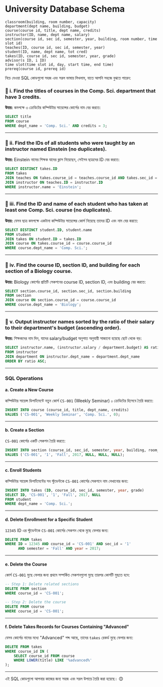 
# University Database Schema 

```
classroom(building, room number, capacity)
department(dept name, building, budget)
course(course id, title, dept name, credits)
instructor(ID, name, dept name, salary)
section(course id, sec id, semester, year, building, room number, time slot id)
teaches(ID, course id, sec id, semester, year)
student(ID, name, dept name, tot cred)
takes(ID, course id, sec id, semester, year, grade)
advisor(s ID, i ID)
time slot(time slot id, day, start time, end time)
prereq(course id, prereq id)

```

নিচে দেওয়া SQL কোডগুলো সহজ এবং সরল ভাষায় লিখলাম, যাতে আপনি সহজে বুঝতে পারেন:

### 🔹 **i. Find the titles of courses in the Comp. Sci. department that have 3 credits.**  
**উত্তর:** কমপক্ষে ৩ ক্রেডিটের কম্পিউটার সায়েন্সের কোর্সের নাম বের করতে:

```sql
SELECT title
FROM course
WHERE dept_name = 'Comp. Sci.' AND credits = 3;
```

---

### 🔹 **ii. Find the IDs of all students who were taught by an instructor named Einstein (no duplicates).**  
**উত্তর:** Einstein নামের শিক্ষক যাদের ক্লাস নিয়েছেন, সেইসব ছাত্রদের ID বের করতে:

```sql
SELECT DISTINCT takes.ID
FROM takes
JOIN teaches ON takes.course_id = teaches.course_id AND takes.sec_id = teaches.sec_id
JOIN instructor ON teaches.ID = instructor.ID
WHERE instructor.name = 'Einstein';
```

---

### 🔹 **iii. Find the ID and name of each student who has taken at least one Comp. Sci. course (no duplicates).**  
**উত্তর:** যেসব ছাত্র কমপক্ষে একটানা কম্পিউটার সায়েন্সের কোর্স নিয়েছে তাদের ID এবং নাম বের করতে:

```sql
SELECT DISTINCT student.ID, student.name
FROM student
JOIN takes ON student.ID = takes.ID
JOIN course ON takes.course_id = course.course_id
WHERE course.dept_name = 'Comp. Sci.';
```

---

### 🔹 **iv. Find the course ID, section ID, and building for each section of a Biology course.**  
**উত্তর:** Biology কোর্সের প্রতিটি সেকশনের course ID, section ID, এবং building বের করতে:

```sql
SELECT section.course_id, section.sec_id, section.building
FROM section
JOIN course ON section.course_id = course.course_id
WHERE course.dept_name = 'Biology';
```

---

### 🔹 **v. Output instructor names sorted by the ratio of their salary to their department's budget (ascending order).**  
**উত্তর:** শিক্ষকদের নাম দিন, যাদের salary/budget অনুপাত অনুযায়ী সাজানো হয়েছে ছোট থেকে বড়:

```sql
SELECT instructor.name, (instructor.salary / department.budget) AS ratio
FROM instructor
JOIN department ON instructor.dept_name = department.dept_name
ORDER BY ratio ASC;
```

---

### **SQL Operations**

#### a. **Create a New Course**
কম্পিউটার সায়েন্স ডিপার্টমেন্টে নতুন কোর্স `CS-001` (Weekly Seminar) ০ ক্রেডিটের হিসেবে তৈরি করতে:

```sql
INSERT INTO course (course_id, title, dept_name, credits)
VALUES ('CS-001', 'Weekly Seminar', 'Comp. Sci.', 0);
```

---

#### b. **Create a Section**
`CS-001` কোর্সের একটি সেকশন তৈরি করতে:

```sql
INSERT INTO section (course_id, sec_id, semester, year, building, room_number, time_slot_id)
VALUES ('CS-001', '1', 'Fall', 2017, NULL, NULL, NULL);
```

---

#### c. **Enroll Students**
কম্পিউটার সায়েন্স ডিপার্টমেন্টের সব স্টুডেন্টকে `CS-001` কোর্সের সেকশনে নাম লেখানোর জন্য:

```sql
INSERT INTO takes (ID, course_id, sec_id, semester, year, grade)
SELECT ID, 'CS-001', '1', 'Fall', 2017, NULL
FROM student
WHERE dept_name = 'Comp. Sci.';
```

---

#### d. **Delete Enrollment for a Specific Student**
`12345` ID এর স্টুডেন্টকে `CS-001` কোর্সের সেকশন থেকে মুছে ফেলার জন্য:

```sql
DELETE FROM takes
WHERE ID = 12345 AND course_id = 'CS-001' AND sec_id = '1'
      AND semester = 'Fall' AND year = 2017;
```

---

#### e. **Delete the Course**
কোর্স `CS-001` মুছে ফেলার জন্য প্রথমে সম্পর্কিত সেকশনগুলো মুছে তারপর কোর্সটি মুছতে হবে:

```sql
-- Step 1: Delete related sections
DELETE FROM section
WHERE course_id = 'CS-001';

-- Step 2: Delete the course
DELETE FROM course
WHERE course_id = 'CS-001';
```

---

#### f. **Delete Takes Records for Courses Containing "Advanced"**
যেসব কোর্সের নামের মধ্যে "Advanced" শব্দ আছে, তাদের `takes` রেকর্ড মুছে ফেলার জন্য:

```sql
DELETE FROM takes
WHERE course_id IN (
    SELECT course_id FROM course
    WHERE LOWER(title) LIKE '%advanced%'
);
```

---

এই SQL কোডগুলো আপনার কাজের জন্য সহজ এবং সরল উপায়ে তৈরি করা হয়েছে। 😊

